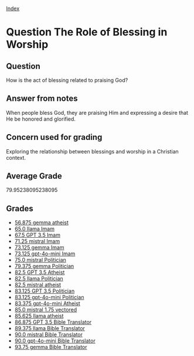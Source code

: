 
[Index](../../index.md)
# Question The Role of Blessing in Worship
## Question
How is the act of blessing related to praising God?

## Answer from notes
When people bless God, they are praising Him and expressing a desire that He be honored and glorified.

## Concern used for grading
Exploring the relationship between blessings and worship in a Christian context.

## Average Grade
79.95238095238095

## Grades
 * [56.875 gemma atheist](../answers/gemma_atheist/The_Role_of_Blessing_in_Worship.md)
 * [65.0 llama Imam](../answers/llama_Imam/The_Role_of_Blessing_in_Worship.md)
 * [67.5 GPT 3.5 Imam](../answers/GPT_3.5_Imam/The_Role_of_Blessing_in_Worship.md)
 * [71.25 mistral Imam](../answers/mistral_Imam/The_Role_of_Blessing_in_Worship.md)
 * [73.125 gemma Imam](../answers/gemma_Imam/The_Role_of_Blessing_in_Worship.md)
 * [73.125 gpt-4o-mini Imam](../answers/gpt-4o-mini_Imam/The_Role_of_Blessing_in_Worship.md)
 * [75.0 mistral Politician](../answers/mistral_Politician/The_Role_of_Blessing_in_Worship.md)
 * [79.375 gemma Politician](../answers/gemma_Politician/The_Role_of_Blessing_in_Worship.md)
 * [82.5 GPT 3.5 Atheist](../answers/GPT_3.5_Atheist/The_Role_of_Blessing_in_Worship.md)
 * [82.5 llama Politician](../answers/llama_Politician/The_Role_of_Blessing_in_Worship.md)
 * [82.5 mistral atheist](../answers/mistral_atheist/The_Role_of_Blessing_in_Worship.md)
 * [83.125 GPT 3.5 Politician](../answers/GPT_3.5_Politician/The_Role_of_Blessing_in_Worship.md)
 * [83.125 gpt-4o-mini Politician](../answers/gpt-4o-mini_Politician/The_Role_of_Blessing_in_Worship.md)
 * [83.375 gpt-4o-mini Atheist](../answers/gpt-4o-mini_Atheist/The_Role_of_Blessing_in_Worship.md)
 * [85.0 mistral 1.75 vectored](../answers/mistral_1.75_vectored/The_Role_of_Blessing_in_Worship.md)
 * [85.625 llama atheist](../answers/llama_atheist/The_Role_of_Blessing_in_Worship.md)
 * [86.875 GPT 3.5 Bible Translator](../answers/GPT_3.5_Bible_Translator/The_Role_of_Blessing_in_Worship.md)
 * [89.375 llama Bible Translator](../answers/llama_Bible_Translator/The_Role_of_Blessing_in_Worship.md)
 * [90.0 mistral Bible Translator](../answers/mistral_Bible_Translator/The_Role_of_Blessing_in_Worship.md)
 * [90.0 gpt-4o-mini Bible Translator](../answers/gpt-4o-mini_Bible_Translator/The_Role_of_Blessing_in_Worship.md)
 * [93.75 gemma Bible Translator](../answers/gemma_Bible_Translator/The_Role_of_Blessing_in_Worship.md)

